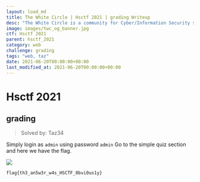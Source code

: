 ```yaml
---
layout: load_md
title: The White Circle | Hsctf 2021 | grading Writeup
desc: "The White Circle is a community for Cyber/Information Security students, enthusiasts and professionals. You can discuss anything related to Security, share your knowledge with others, get help when you need it and proceed further in your journey with amazing people from all over the world."
image: images/twc_og_banner.jpg
ctf: Hsctf 2021
parent: hsctf_2021
category: web
challenge: grading
tags: "web, taz"
date: 2021-06-20T00:00:00+00:00
last_modified_at: 2021-06-20T00:00:00+00:00
---
```


<h1 class="heading card-title white-text">Hsctf 2021</h1>

## grading
> Solved by: Taz34

Simply login as `admin` using password `admin`
Go to the simple quiz section and here we have the flag.

![](https://i.imgur.com/ppinHMz.png)

```
flag{th3_an5w3r_w4s_HSCTF_0bvi0us1y}
```

